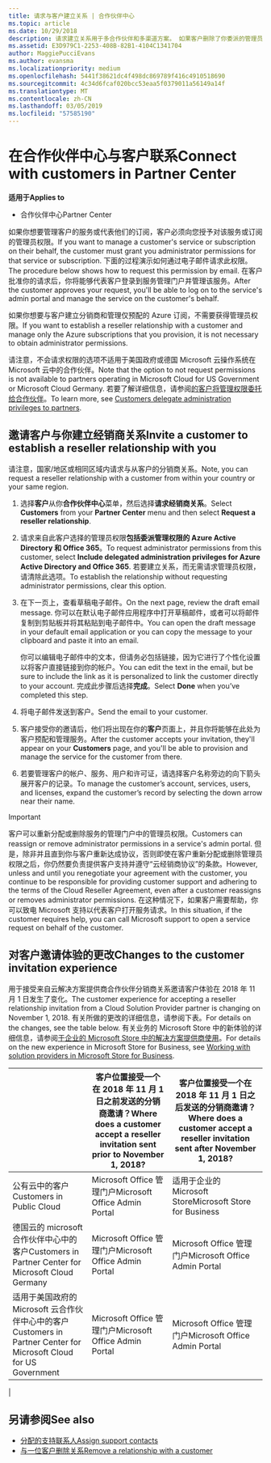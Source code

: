 ```yaml
---
title: 请求与客户建立关系 | 合作伙伴中心
ms.topic: article
ms.date: 10/29/2018
description: 请求建立关系用于多合作伙伴和多渠道方案。 如果客户删除了你委派的管理员权限，并且你需要恢复它们才可以提供预配或支持，请求建立关系也十分有用。
ms.assetid: E3D979C1-2253-408B-82B1-4104C1341704
author: MaggiePucciEvans
ms.author: evansma
ms.localizationpriority: medium
ms.openlocfilehash: 5441f38621dc4f498dc869789f416c4910518690
ms.sourcegitcommit: 4c34d6fcaf020bcc53eaa5f0379011a56149a14f
ms.translationtype: MT
ms.contentlocale: zh-CN
ms.lasthandoff: 03/05/2019
ms.locfileid: "57585190"
---
```

# <a name="connect-with-customers-in-partner-center"></a><span data-ttu-id="1e270-104">在合作伙伴中心与客户联系</span><span class="sxs-lookup"><span data-stu-id="1e270-104">Connect with customers in Partner Center</span></span>

<span data-ttu-id="1e270-105">**适用于**</span><span class="sxs-lookup"><span data-stu-id="1e270-105">**Applies to**</span></span>

-  <span data-ttu-id="1e270-106">合作伙伴中心</span><span class="sxs-lookup"><span data-stu-id="1e270-106">Partner Center</span></span>

<span data-ttu-id="1e270-107">如果你想要管理客户的服务或代表他们的订阅，客户必须向您授予对该服务或订阅的管理员权限。</span><span class="sxs-lookup"><span data-stu-id="1e270-107">If you want to manage a customer's service or subscription on their behalf, the customer must grant you administrator permissions for that service or subscription.</span></span> <span data-ttu-id="1e270-108">下面的过程演示如何通过电子邮件请求此权限。</span><span class="sxs-lookup"><span data-stu-id="1e270-108">The procedure below shows how to request this permission by email.</span></span> <span data-ttu-id="1e270-109">在客户批准你的请求后，你将能够代表客户登录到服务管理门户并管理该服务。</span><span class="sxs-lookup"><span data-stu-id="1e270-109">After the customer approves your request, you'll be able to log on to the service's admin portal and manage the service on the customer's behalf.</span></span>

<span data-ttu-id="1e270-110">如果你想要与客户建立分销商和管理仅预配的 Azure 订阅，不需要获得管理员权限。</span><span class="sxs-lookup"><span data-stu-id="1e270-110">If you want to establish a reseller relationship with a customer and manage only the Azure subscriptions that you provision, it is not necessary to obtain administrator permissions.</span></span>

<span data-ttu-id="1e270-111">请注意，不会请求权限的选项不适用于美国政府或德国 Microsoft 云操作系统在 Microsoft 云中的合作伙伴。</span><span class="sxs-lookup"><span data-stu-id="1e270-111">Note that the option to not request permissions is not available to partners operating in Microsoft Cloud for US Government or Microsoft Cloud Germany.</span></span> <span data-ttu-id="1e270-112">若要了解详细信息，请参阅[的客户将管理权限委托给合作伙伴](https://docs.microsoft.com/en-us/partner-center/customers_revoke_admin_privileges)。</span><span class="sxs-lookup"><span data-stu-id="1e270-112">To learn more, see [Customers delegate administration privileges to partners](https://docs.microsoft.com/en-us/partner-center/customers_revoke_admin_privileges).</span></span>


## <a name="invite-a-customer-to-establish-a-reseller-relationship-with-you"></a><span data-ttu-id="1e270-113">邀请客户与你建立经销商关系</span><span class="sxs-lookup"><span data-stu-id="1e270-113">Invite a customer to establish a reseller relationship with you</span></span>

<span data-ttu-id="1e270-114">请注意，国家/地区或相同区域内请求与从客户的分销商关系。</span><span class="sxs-lookup"><span data-stu-id="1e270-114">Note, you can request a reseller relationship with a customer from within your country or your same region.</span></span>

1.  <span data-ttu-id="1e270-115">选择**客户**从你**合作伙伴中心**菜单，然后选择**请求经销商关系**。</span><span class="sxs-lookup"><span data-stu-id="1e270-115">Select **Customers** from your **Partner Center** menu and then select **Request a reseller relationship**.</span></span>

2.  <span data-ttu-id="1e270-116">请求来自此客户选择的管理员权限**包括委派管理权限的 Azure Active Directory 和 Office 365**。</span><span class="sxs-lookup"><span data-stu-id="1e270-116">To request administrator permissions from this customer, select **Include delegated administration privileges for Azure Active Directory and Office 365**.</span></span> <span data-ttu-id="1e270-117">若要建立关系，而无需请求管理员权限，请清除此选项。</span><span class="sxs-lookup"><span data-stu-id="1e270-117">To establish the relationship without requesting administrator permissions, clear this option.</span></span> 

3.  <span data-ttu-id="1e270-118">在下一页上，查看草稿电子邮件。</span><span class="sxs-lookup"><span data-stu-id="1e270-118">On the next page, review the draft email message.</span></span> <span data-ttu-id="1e270-119">你可以在默认电子邮件应用程序中打开草稿邮件，或者可以将邮件复制到剪贴板并将其粘贴到电子邮件中。</span><span class="sxs-lookup"><span data-stu-id="1e270-119">You can open the draft message in your default email application or you can copy the message to your clipboard and paste it into an email.</span></span> 

    <span data-ttu-id="1e270-120">你可以编辑电子邮件中的文本，但请务必包括链接，因为它进行了个性化设置以将客户直接链接到你的帐户。</span><span class="sxs-lookup"><span data-stu-id="1e270-120">You can edit the text in the email, but be sure to include the link as it is personalized to link the customer directly to your account.</span></span> <span data-ttu-id="1e270-121">完成此步骤后选择**完成**。</span><span class="sxs-lookup"><span data-stu-id="1e270-121">Select **Done** when you’ve completed this step.</span></span>

3.  <span data-ttu-id="1e270-122">将电子邮件发送到客户。</span><span class="sxs-lookup"><span data-stu-id="1e270-122">Send the email to your customer.</span></span>

5.  <span data-ttu-id="1e270-123">客户接受你的邀请后，他们将出现在你的**客户**页面上，并且你将能够在此处为客户预配和管理服务。</span><span class="sxs-lookup"><span data-stu-id="1e270-123">After the customer accepts your invitation, they'll appear on your **Customers** page, and you'll be able to provision and manage the service for the customer from there.</span></span>

 
6.  <span data-ttu-id="1e270-124">若要管理客户的帐户、服务、用户和许可证，请选择客户名称旁边的向下箭头展开客户的记录。</span><span class="sxs-lookup"><span data-stu-id="1e270-124">To manage the customer’s account, services, users, and licenses, expand the customer’s record by selecting the down arrow near their name.</span></span>


> [!IMPORTANT]  
> <span data-ttu-id="1e270-125">客户可以重新分配或删除服务的管理门户中的管理员权限。</span><span class="sxs-lookup"><span data-stu-id="1e270-125">Customers can reassign or remove administrator permissions in a service's admin portal.</span></span> <span data-ttu-id="1e270-126">但是，除非并且直到你与客户重新达成协议，否则即使在客户重新分配或删除管理员权限之后，你仍然要负责提供客户支持并遵守“云经销商协议”的条款。</span><span class="sxs-lookup"><span data-stu-id="1e270-126">However, unless and until you renegotiate your agreement with the customer, you continue to be responsible for providing customer support and adhering to the terms of the Cloud Reseller Agreement, even after a customer reassigns or removes administrator permissions.</span></span> <span data-ttu-id="1e270-127">在这种情况下，如果客户需要帮助，你可以致电 Microsoft 支持以代表客户打开服务请求。</span><span class="sxs-lookup"><span data-stu-id="1e270-127">In this situation, if the customer requires help, you can call Microsoft support to open a service request on behalf of the customer.</span></span>

## <a name="changes-to-the-customer-invitation-experience"></a><span data-ttu-id="1e270-128">对客户邀请体验的更改</span><span class="sxs-lookup"><span data-stu-id="1e270-128">Changes to the customer invitation experience</span></span>

<span data-ttu-id="1e270-129">用于接受来自云解决方案提供商合作伙伴分销商关系邀请客户体验在 2018 年 11 月 1 日发生了变化。</span><span class="sxs-lookup"><span data-stu-id="1e270-129">The customer experience for accepting a reseller relationship invitation from a Cloud Solution Provider partner is changing on November 1, 2018.</span></span> <span data-ttu-id="1e270-130">有关所做的更改的详细信息，请参阅下表。</span><span class="sxs-lookup"><span data-stu-id="1e270-130">For details on the changes, see the table below.</span></span> <span data-ttu-id="1e270-131">有关业务的 Microsoft Store 中的新体验的详细信息，请参阅[于企业的 Microsoft Store 中的解决方案提供商使用](https://docs.microsoft.com/en-us/microsoft-store/work-with-partner-microsoft-store-business)。</span><span class="sxs-lookup"><span data-stu-id="1e270-131">For details on the new experience in Microsoft Store for Business, see [Working with solution providers in Microsoft Store for Business](https://docs.microsoft.com/en-us/microsoft-store/work-with-partner-microsoft-store-business).</span></span>

|  | <span data-ttu-id="1e270-132">客户位置接受一个在 2018 年 11 月 1 日之前发送的分销商邀请？</span><span class="sxs-lookup"><span data-stu-id="1e270-132">Where does a customer accept a reseller invitation sent prior to November 1, 2018?</span></span> | <span data-ttu-id="1e270-133">客户位置接受一个在 2018 年 11 月 1 日之后发送的分销商邀请？</span><span class="sxs-lookup"><span data-stu-id="1e270-133">Where does a customer accept a reseller invitation sent after November 1, 2018?</span></span> |
|---------|---------|---------
| <span data-ttu-id="1e270-134">公有云中的客户</span><span class="sxs-lookup"><span data-stu-id="1e270-134">Customers in Public Cloud</span></span> | <span data-ttu-id="1e270-135">Microsoft Office 管理门户</span><span class="sxs-lookup"><span data-stu-id="1e270-135">Microsoft Office Admin Portal</span></span> | <span data-ttu-id="1e270-136">适用于企业的 Microsoft Store</span><span class="sxs-lookup"><span data-stu-id="1e270-136">Microsoft Store for Business</span></span> |
| <span data-ttu-id="1e270-137">德国云的 microsoft 合作伙伴中心中的客户</span><span class="sxs-lookup"><span data-stu-id="1e270-137">Customers in Partner Center for Microsoft Cloud Germany</span></span> | <span data-ttu-id="1e270-138">Microsoft Office 管理门户</span><span class="sxs-lookup"><span data-stu-id="1e270-138">Microsoft Office Admin Portal</span></span> | <span data-ttu-id="1e270-139">Microsoft Office 管理门户</span><span class="sxs-lookup"><span data-stu-id="1e270-139">Microsoft Office Admin Portal</span></span> |
| <span data-ttu-id="1e270-140">适用于美国政府的 Microsoft 云合作伙伴中心中的客户</span><span class="sxs-lookup"><span data-stu-id="1e270-140">Customers in Partner Center for Microsoft Cloud for US Government</span></span> | <span data-ttu-id="1e270-141">Microsoft Office 管理门户</span><span class="sxs-lookup"><span data-stu-id="1e270-141">Microsoft Office Admin Portal</span></span> | <span data-ttu-id="1e270-142">Microsoft Office 管理门户</span><span class="sxs-lookup"><span data-stu-id="1e270-142">Microsoft Office Admin Portal</span></span> |
|

## <a name="see-also"></a><span data-ttu-id="1e270-143">另请参阅</span><span class="sxs-lookup"><span data-stu-id="1e270-143">See also</span></span>

- [<span data-ttu-id="1e270-144">分配的支持联系人</span><span class="sxs-lookup"><span data-stu-id="1e270-144">Assign support contacts</span></span>](assign-support-contacts.md)
- [<span data-ttu-id="1e270-145">与一位客户删除关系</span><span class="sxs-lookup"><span data-stu-id="1e270-145">Remove a relationship with a customer</span></span>](remove-a-relationship.md)